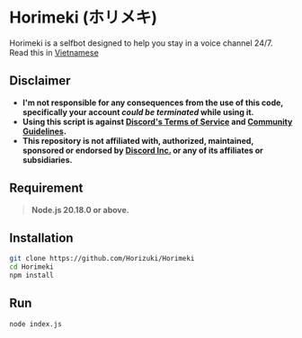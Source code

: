 # Horimeki (ホリメキ)
Horimeki is a selfbot designed to help you stay in a voice channel 24/7.
Read this in [Vietnamese](/vi-Readme.md)

## Disclaimer
- **I'm not responsible for any consequences from the use of this code, specifically your account *could be terminated* while using it.**
- **Using this script is against [Discord's Terms of Service](https://discord.com/terms) and [Community Guidelines](https://discord.com/terms).**
- **This repository is not affiliated with, authorized, maintained, sponsored or endorsed by [Discord Inc.](https://discord.com/) or any of its affiliates or subsidiaries.**

## Requirement
> **Node.js 20.18.0 or above.**

## Installation

```bash
git clone https://github.com/Horizuki/Horimeki
cd Horimeki
npm install
```

## Run

```bash
node index.js
```
